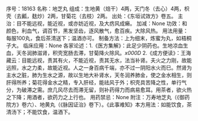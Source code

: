 序号：18163
名称：地芝丸
组成：生地黄（焙干）4两，天门冬（去心）4两，枳壳（去瓤，麸炒）2两，甘菊花（去枝）2两。
出处：《东垣试效方》卷五。
主治：目不能远视，能近视，或亦妨近视，及大疠风成癞。
加减：None
功效：和颜色，利血气，调百节，黑发坚齿，逐风散气，愈百疾。大除风热。
用法用量：每服100丸，食后茶清送下；温酒亦可。
制备方法：上为细末，炼蜜为丸，如梧桐子大。
临床应用：None
各家论述：1.《医方集解》：此足少阴药也。生地凉血生血，天冬润肺滋肾，积壳宽肠去滞，甘菊降火除风。_x000D_
2.《成方便读》：王海藏云：目能远视，责其有火，不能近视，责其无水，法当补肾。夫火之力刚，故能远照，水之力柔，故能近视。人之一身百病千端，亦不过一阴阳水火而巳。然肾为主水之脏，肺为生水之源，故以生地大补肾水，天冬润养肺金，使之金水相生，则肝得所养；菊花得金水之精，专入肝经，能祛风于外；枳壳具苦降之性，单行气分，为破滞之需。庶几风尽去而滞无留，则补药得力而病易愈耳。用茶者，欲火热之下降；用酒者，欲药力之上行也。
用药禁忌：None
附注：万寿地芝丸（《御药院方》卷六）、地黄丸（《脉因证治》卷下）。《此事难知》本方用法：如能饮食，茶清汤下；不能饮食，温酒下。
